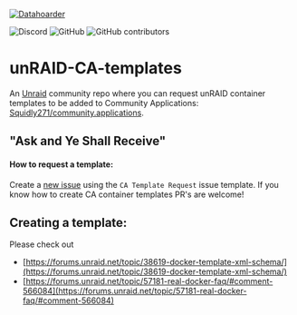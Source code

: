[![Datahoarder](https://raw.githubusercontent.com/selfhosters/unRAID-CA-templates/master/.github/ISSUE_TEMPLATE/discord_unraid_unraid.png )](https://discord.gg/qWPbc8R)

![Discord](https://img.shields.io/discord/641230698166091777.svg?color=darkorange&style=for-the-badge)
![GitHub](https://img.shields.io/github/license/selfhosters/unRAID-CA-templates.svg?color=darkorange&style=for-the-badge)
![GitHub contributors](https://img.shields.io/github/contributors/selfhosters/unRAID-CA-templates.svg?color=darkorange&style=for-the-badge)

# unRAID-CA-templates
An [Unraid](https://discord.gg/qWPbc8R) community repo where you can request unRAID container templates to be added to Community Applications: [Squidly271/community.applications](https://github.com/Squidly271/community.applications). 

## "Ask and Ye Shall Receive" 


#### How to request a template: 

Create a [new issue](https://github.com/selfhosters/unRAID-CA-templates/issues/new?assignees=&labels=Template+Request&template=ca-template-request.md&title=CA+Template+Request+-+%3Capplication+name%3E) using the `CA Template Request` issue template. If you know how to create CA container templates PR's are welcome!

## Creating a template: 
Please check out 
- [https://forums.unraid.net/topic/38619-docker-template-xml-schema/](https://forums.unraid.net/topic/38619-docker-template-xml-schema/) 
- [https://forums.unraid.net/topic/57181-real-docker-faq/#comment-566084](https://forums.unraid.net/topic/57181-real-docker-faq/#comment-566084)
